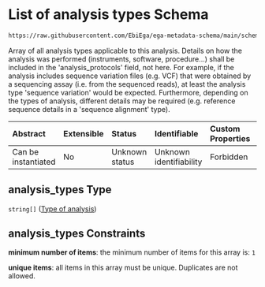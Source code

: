 # List of analysis types Schema

```txt
https://raw.githubusercontent.com/EbiEga/ega-metadata-schema/main/schemas/EGA.analysis.json#/properties/analysis_type_specifications/properties/analysis_types
```

Array of all analysis types applicable to this analysis. Details on how the analysis was performed (instruments, software, procedure...) shall be included in the 'analysis\_protocols' field, not here. For example, if the analysis includes sequence variation files (e.g. VCF) that were obtained by a sequencing assay (i.e. from the sequenced reads), at least the analysis type 'sequence variation' would be expected. Furthermore, depending on the types of analysis, different details may be required (e.g. reference sequence details in a 'sequence alignment' type).

| Abstract            | Extensible | Status         | Identifiable            | Custom Properties | Additional Properties | Access Restrictions | Defined In                                                                       |
| :------------------ | :--------- | :------------- | :---------------------- | :---------------- | :-------------------- | :------------------ | :------------------------------------------------------------------------------- |
| Can be instantiated | No         | Unknown status | Unknown identifiability | Forbidden         | Forbidden             | none                | [EGA.analysis.json\*](../../../schemas/EGA.analysis.json "open original schema") |

## analysis\_types Type

`string[]` ([Type of analysis](ega-10-properties-analysis-type-specifications-properties-list-of-analysis-types-type-of-analysis.md))

## analysis\_types Constraints

**minimum number of items**: the minimum number of items for this array is: `1`

**unique items**: all items in this array must be unique. Duplicates are not allowed.
